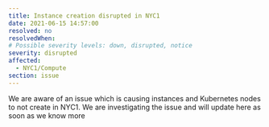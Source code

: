 ```yaml
---
title: Instance creation disrupted in NYC1
date: 2021-06-15 14:57:00
resolved: no
resolvedWhen: 
# Possible severity levels: down, disrupted, notice
severity: disrupted
affected:
  - NYC1/Compute
section: issue
---
```


We are aware of an issue which is causing instances and Kubernetes nodes to not create in NYC1. We are investigating the issue and will update here as soon as we know more
